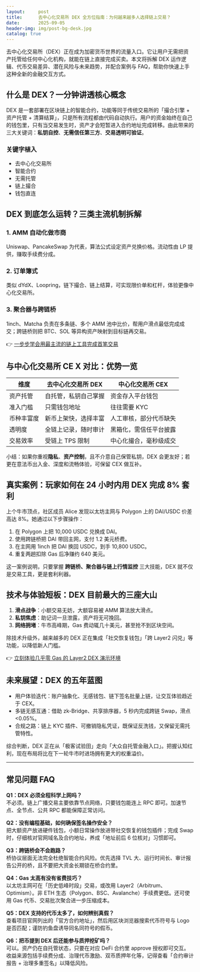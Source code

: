 ```yaml
---
layout:     post
title:      去中心化交易所 DEX 全方位指南：为何越来越多人选择链上交易？
date:       2025-09-05
header-img: img/post-bg-desk.jpg
catalog: true
---
```


去中心化交易所（DEX）正在成为加密货币世界的流量入口。它让用户无需把资产托管给任何中心化机构，就能在链上直接完成买卖。本文将拆解 DEX 运作逻辑、代币交易差异、潜在风险与未来趋势，并配合案例与 FAQ，帮助你快速上手这种全新的金融交互方式。

## 什么是 DEX？一分钟讲透核心概念

DEX 是一套部署在区块链上的智能合约，功能等同于传统交易所的「撮合引擎 + 资产托管 + 清算结算」，只是所有流程都由代码自动执行。用户的资金始终在自己的钱包里，只有当交易发生时，资产才会短暂进入合约地址完成转移。由此带来的三大关键词：**私钥自控**、**无需信任第三方**、**交易透明可验证**。

### 关键字植入
- 去中心化交易所  
- 智能合约  
- 无需托管  
- 链上撮合  
- 钱包直连  

## DEX 到底怎么运转？三类主流机制拆解

### 1. AMM 自动化做市商  
Uniswap、PancakeSwap 为代表，算法公式设定资产兑换价格。流动性由 LP 提供，赚取手续费分成。

### 2. 订单簿式  
类似 dYdX、Loopring，链下撮合、链上结算，可实现限价单和杠杆，体验更像中心化交易所。

### 3. 聚合器与跨链桥  
1inch、Matcha 负责在多条链、多个 AMM 池中比价，帮用户滑点最低完成成交；跨链桥则把 BTC、SOL 等异构资产映射到目标链再交易。

👉 [一步步学会用最主流的链上工具完成首笔交易](https://okxdog.com/)

## 与中心化交易所 CE X 对比：优势一览

| 维度 | 去中心化交易所 DEX | 中心化交易所 CEX |
|------|-------------------|------------------|
| 资产托管 | 自托管，私钥自己掌握 | 资金存入平台钱包 |
| 准入门槛 | 只需钱包地址 | 往往需要 KYC |
| 币种丰富度 | 新币上架快，选择丰富 | 人工审核，部分代币缺失 |
| 透明度 | 全链上记录，随时审计 | 黑箱化，需信任平台披露 |
| 交易效率 | 受链上 TPS 限制 | 中心化撮合，毫秒级成交 |

小结：如果你重视**隐私**、**资产控制**，且不介意自己保管私钥，DEX 会更友好；若更在意法币出入金、深度和流畅体验，可保留 CEX 做互补。

## 真实案例：玩家如何在 24 小时内用 DEX 完成 8% 套利

上个牛市顶点，社区成员 Alice 发现以太坊主网与 Polygon 上的 DAI/USDC 价差高达 8%。她通过以下步骤操作：

1. 在 Polygon 上把 10,000 USDC 兑换成 DAI。  
2. 使用跨链桥把 DAI 带回主网，支付 1.2 美元桥费。  
3. 在主网用 1inch 把 DAI 换回 USDC，到手 10,800 USDC。  
4. 重复两趟扣除 Gas 后净赚约 640 美元。  

这一案例说明，只要掌握 **跨链桥、聚合器与链上行情监控** 三大技能，DEX 就不仅是交易工具，更是套利利器。

## 技术与体验短板：DEX 目前最大的三座大山

1. **滑点战争**：小额交易无妨，大额容易被 AMM 算法放大滑点。  
2. **私钥焦虑**：助记词一旦泄露，资产将无可挽回。  
3. **网络拥堵**：牛市高峰期，Gas 费动辄几十美元，甚至抢不到区块空间。  

除技术升级外，越来越多的 DEX 正在集成「社交恢复钱包」「跨 Layer2 闪兑」等功能，以降低新人门槛。

👉 [立刻体验几乎零 Gas 的 Layer2 DEX 演示环境](https://okxdog.com/)

## 未来展望：DEX 的五年蓝图

- 用户体验迭代：账户抽象化、无感钱包、链下签名批量上链，让交互体验趋近于 CEX。  
- 多链无感互通：借助 zk-Bridge、共享排序器，5 秒内完成跨链 Swap，滑点 <0.05%。  
- 合规之路：链上 KYC 插件、可撤销隐私凭证，既保证反洗钱，又保留无需托管特性。  

综合判断，DEX 正在从「极客试验田」走向「大众自托管金融入口」。把握认知红利，现在布局将比在下一轮牛市时进场拥有更大的权重溢价。

---

## 常见问题 FAQ

**Q1：DEX 必须全程科学上网吗？**  
不必须。链上广播交易主要依靠节点网络，只要钱包能连上 RPC 即可。加速节点、全节点、公共 RPC 都能保障正常访问。

**Q2：没有编程基础，如何确保签名操作安全？**  
把大额资产放进硬件钱包，小额日常操作放进带社交恢复的钱包插件；完成 Swap 时，仔细核对官网域名及合约地址，养成「地址前后 6 位核对」习惯即可。

**Q3：跨链桥会不会跑路？**  
桥协议层面无法完全杜绝智能合约风险。优先选择 TVL 大、运行时间长、审计报告公开的桥，且不要把大资金长期锁在桥合约里。

**Q4：Gas 太高有没有省费技巧？**  
以太坊主网可在「历史低峰时段」交易，或改用 Layer2（Arbitrum、Optimism）。非 ETH 生态（Polygon、BSC、Avalanche）手续费更低。还可使用 Gas 代币、交易批次聚合进一步压缩成本。

**Q5：DEX 支持的代币太多了，如何辨别真假？**  
查看项目官网列出的「官方合约地址」，然后用区块浏览器搜索代币符号与 Logo 是否匹配；谨防钓鱼盘诱导同名同符号的假币。

**Q6：把币提到 DEX 后还能参与质押挖矿吗？**  
可以。资产仍在自托管状态，只要在对应 DeFi 合约里 approve 授权即可交互。收益来源包括手续费分成、治理代币激励、双币质押年化等，记得查看「合约审计报告 + 治理多重签名」以降低风险。